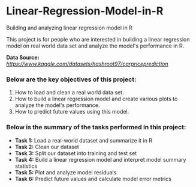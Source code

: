 # Linear-Regression-Model-in-R
Building and analyzing linear regression model in R


This project is for people who are interested in building a linear regression model on real world data set and analyze the model's performance in R.

__Data Source:__ *https://www.kaggle.com/datasets/hashroot97/carpriceprediction*

### Below are the key objectives of this project:
1. How to load and clean a real world data set. 
2. How to build a linear regression model and create various plots to analyze the model's performance.
3. How to predict future values using this model.

### Below is the summary of the tasks performed in this project:
- __Task 1:__ Load a real-world dataset and summarize it in R
- __Task 2:__ Clean our dataset
- __Task 3:__ Split our dataset into training and test set
- __Task 4:__ Build a linear regression model and interpret model summary statistics 
- __Task 5:__ Plot and analyze model residuals 
- __Task 6:__ Predict future values and calculate model error metrics
